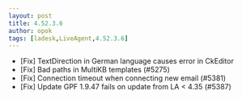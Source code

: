 ```yaml
---
layout: post
title: 4.52.3.6
author: opok
tags: [ladesk,LiveAgent,4.52.3.6]
---
```


- [Fix] TextDirection in German language causes error in CkEditor
- [Fix] Bad paths in MultiKB templates (#5275)
- [Fix] Connection timeout when connecting new email (#5381)
- [Fix] Update GPF 1.9.47 fails on update from LA < 4.35 (#5387)
